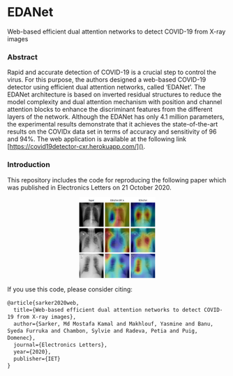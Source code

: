 # EDANet
Web-based efficient dual attention networks to detect COVID-19 from X-ray images

### Abstract 
Rapid and accurate detection of COVID-19 is a crucial step to control the virus. For this purpose, the authors designed a web-based COVID-19 detector using efficient dual attention networks, called ‘EDANet’. The EDANet architecture is based on inverted residual structures to reduce the model complexity and dual attention mechanism with position and channel attention blocks to enhance the discriminant features from the different layers of the network. Although the EDANet has only 4.1 million parameters, the experimental results demonstrate that it achieves the state-of-the-art results on the COVIDx data set in terms of accuracy and sensitivity of 96 and 94%. The web application is available at the following link [https://covid19detector-cxr.herokuapp.com/](). 

### Introduction
This repository includes the code for reproducing the following paper which was published in Electronics Letters on 21 October 2020.

<center><img src="EDANet_result.png" height="185"></img></center>

If you use this code, please consider citing:

```
@article{sarker2020web,
  title={Web-based efficient dual attention networks to detect COVID-19 from X-ray images},
  author={Sarker, Md Mostafa Kamal and Makhlouf, Yasmine and Banu, Syeda Furruka and Chambon, Sylvie and Radeva, Petia and Puig, Domenec},
  journal={Electronics Letters},
  year={2020},
  publisher={IET}
}

```
